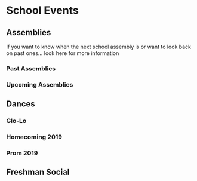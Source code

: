 <!DOCTYPE html>
  <html>
  <body>
    <h1>School Events</h1>
    <h2>Assemblies</h3>
      <p>If you want to know when the next school assembly is or want to look back on past ones... look here for more information</p>
    <h3>Past Assemblies</h3>
    <h3>Upcoming Assemblies</h3>
    <h2>Dances</h2>
    <h3>Glo-Lo</h3>
    <h3>Homecoming 2019</h3>
    <h3>Prom 2019</h3> 
    <h2>Freshman Social</h2>
    
    
    
  </body> 










  </html>
